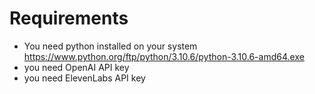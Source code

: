 # Requirements

- You need python installed on your system https://www.python.org/ftp/python/3.10.6/python-3.10.6-amd64.exe
- you need OpenAI API key
- you need ElevenLabs API key